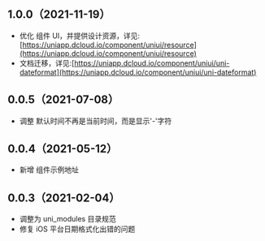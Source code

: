 ## 1.0.0（2021-11-19）

- 优化 组件 UI，并提供设计资源，详见:[https://uniapp.dcloud.io/component/uniui/resource](https://uniapp.dcloud.io/component/uniui/resource)
- 文档迁移，详见:[https://uniapp.dcloud.io/component/uniui/uni-dateformat](https://uniapp.dcloud.io/component/uniui/uni-dateformat)

## 0.0.5（2021-07-08）

- 调整 默认时间不再是当前时间，而是显示'-'字符

## 0.0.4（2021-05-12）

- 新增 组件示例地址

## 0.0.3（2021-02-04）

- 调整为 uni_modules 目录规范
- 修复 iOS 平台日期格式化出错的问题
